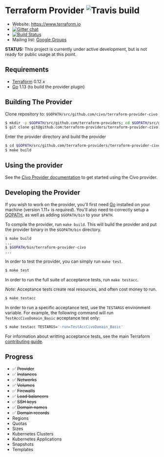 Terraform Provider ![Travis build](https://travis-ci.org/civo/terraform-provider-civo.svg?branch=master)
==================

- Website: https://www.terraform.io
- [![Gitter chat](https://badges.gitter.im/hashicorp-terraform/Lobby.png)](https://gitter.im/hashicorp-terraform/Lobby)
- [![Build Status](https://github.com/civo/terraform-provider-civo/workflows/Go/badge.svg)](https://github.com/civo/terraform-provider-civo/actions)
- Mailing list: [Google Groups](http://groups.google.com/group/terraform-tool)

**STATUS:** This project is currently under active development, but is not ready for public usage at this point.

Requirements
------------

-   [Terraform](https://www.terraform.io/downloads.html) 0.12.x
-   [Go](https://golang.org/doc/install) 1.13 (to build the provider plugin)

Building The Provider
---------------------

Clone repository to: `$GOPATH/src/github.com/civo/terraform-provider-civo`

```sh
$ mkdir -p $GOPATH/src/github.com/terraform-providers; cd $GOPATH/src/github.com/terraform-providers
$ git clone git@github.com:terraform-providers/terraform-provider-civo
```

Enter the provider directory and build the provider

```sh
$ cd $GOPATH/src/github.com/terraform-providers/terraform-provider-civo
$ make build
```

Using the provider
----------------------

See the [Civo Provider documentation](https://www.terraform.io/docs/providers/civo/index.html) to get started using the Civo provider.

Developing the Provider
---------------------------

If you wish to work on the provider, you'll first need [Go](http://www.golang.org) installed on your machine (version 1.11+ is *required*). You'll also need to correctly setup a [GOPATH](http://golang.org/doc/code.html#GOPATH), as well as adding `$GOPATH/bin` to your `$PATH`.

To compile the provider, run `make build`. This will build the provider and put the provider binary in the `$GOPATH/bin` directory.

```sh
$ make build
...
$ $GOPATH/bin/terraform-provider-civo
...
```

In order to test the provider, you can simply run `make test`.

```sh
$ make test
```

In order to run the full suite of acceptance tests, run `make testacc`.

*Note:* Acceptance tests create real resources, and often cost money to run.

```sh
$ make testacc
```

In order to run a specific acceptance test, use the `TESTARGS` environment variable. For example, the following command will run `TestAccCivoDomain_Basic` acceptance test only:

```sh
$ make testacc TESTARGS='-run=TestAccCivoDomain_Basic'
```

For information about writting acceptance tests, see the main Terraform [contributing guide](https://github.com/hashicorp/terraform/blob/master/.github/CONTRIBUTING.md#writing-acceptance-tests).

Progress
----------------------
- ✅ ~~Provider~~
- ✅ ~~Instances~~
- ✅ ~~Networks~~
- ✅ ~~Volumes~~
- ✅ ~~Firewalls~~
- ✅ ~~Load balancers~~
- ✅ ~~SSH keys~~
- ✅ ~~Domain names~~
- ✅ ~~Domain records~~
- Regions
- Quotas
- Sizes
- Kubernetes Clusters
- Kubernetes Applications
- Snapshots
- Templates